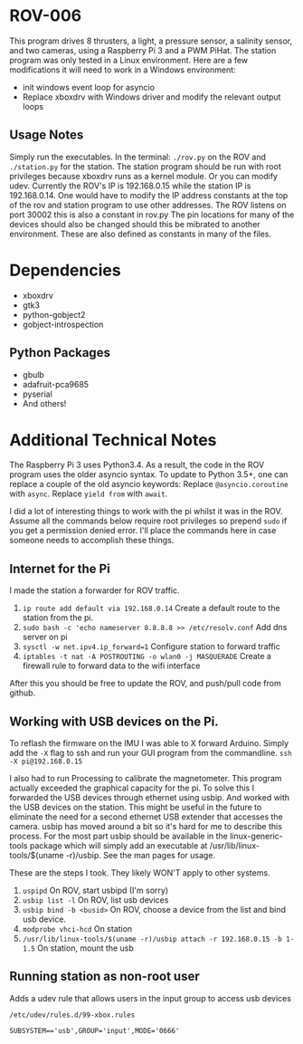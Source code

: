 # ROV-006
This program drives 8 thrusters, a light, a pressure sensor, a salinity sensor, and two cameras, using a Raspberry Pi 3 and a PWM PiHat.
The station program was only tested in a Linux environment.
Here are a few modifications it will need to work in a Windows environment:
* init windows event loop for asyncio
* Replace xboxdrv with Windows driver and modify the relevant output loops

## Usage Notes
Simply run the executables. In the terminal: `./rov.py` on the ROV and `./station.py` for the station.
The station program should be run with root privileges because xboxdrv runs as a kernel module. Or you can modify udev.
Currently the ROV's IP is 192.168.0.15 while the station IP is 192.168.0.14.
One would have to modify the IP address constants at the top of the rov and station program to use other addresses.
The ROV listens on port 30002 this is also a constant in rov.py
The pin locations for many of the devices should also be changed should this be mibrated to another environment. These are also defined as constants in many of the files.

# Dependencies
* xboxdrv
* gtk3
* python-gobject2
* gobject-introspection
## Python Packages
* gbulb
* adafruit-pca9685
* pyserial
* And others!

# Additional Technical Notes
The Raspberry Pi 3 uses Python3.4. As a result, the code in the ROV program uses the older asyncio syntax.
To update to Python 3.5+, one can replace a couple of the old asyncio keywords:
Replace `@asyncio.coroutine` with `async`. Replace `yield from` with `await`.

I did a lot of interesting things to work with the pi whilst it was in the ROV.
Assume all the commands below require root privileges so prepend `sudo` if you get a permission denied error.
I'll place the commands here in case someone needs to accomplish these things.
## Internet for the Pi
I made the station a forwarder for ROV traffic.
1. `ip route add default via 192.168.0.14` Create a default route to the station from the pi.
2. `sudo bash -c 'echo nameserver 8.8.8.8 >> /etc/resolv.conf` Add dns server on pi
3. `sysctl -w net.ipv4.ip_forward=1` Configure station to forward traffic
4. `iptables -t nat -A POSTROUTING -o wlan0 -j MASQUERADE` Create a firewall rule to forward data to the wifi interface

After this you should be free to update the ROV, and push/pull code from github.

## Working with USB devices on the Pi.
To reflash the firmware on the IMU I was able to X forward Arduino.
Simply add the `-X` flag to ssh and run your GUI program from the commandline.
`ssh -X pi@192.168.0.15`

I also had to run Processing to calibrate the magnetometer.
This program actually exceeded the graphical capacity for the pi.
To solve this I forwarded the USB devices through ethernet using usbip.
And worked with the USB devices on the station.
This might be useful in the future to eliminate the need for a second ethernet USB extender that accesses the camera.
usbip has moved around a bit so it's hard for me to describe this process.
For the most part usbip should be available in the linux-generic-tools package which will simply add an executable at /usr/lib/linux-tools/$(uname -r)/usbip.
See the man pages for usage.

These are the steps I took. They likely WON'T apply to other systems.
1. `uspipd` On ROV, start usbipd (I'm sorry)
2. `usbip list -l` On ROV, list usb devices
3. `usbip bind -b <busid>` On ROV, choose a device from the list and bind usb device.
4. `modprobe vhci-hcd` On station
5. `/usr/lib/linux-tools/$(uname -r)/usbip attach -r 192.168.0.15 -b 1-1.5` On station, mount the usb

## Running station as non-root user
Adds a udev rule that allows users in the input group to access usb devices

`/etc/udev/rules.d/99-xbox.rules`

`SUBSYSTEM=='usb',GROUP='input',MODE='0666'`
